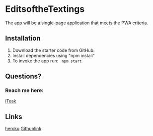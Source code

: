 # EditsoftheTextings
The app will be a single-page application that meets the PWA criteria. 
## Installation
  1. Download the starter code from GitHub.
  2. Install dependencies using "npm install" 
  3. To invoke the app run:
  ``` npm start``` 
 ## Questions?
  ### Reach me here: 
  [iTeak](https://github.com/iTeak) 
  ## Links 
  [heroku](https://textingoftheedits.herokuapp.com/)
  [Githublink]( https://iteak.github.io/EditsoftheTextings/)
